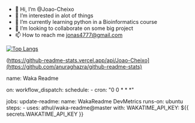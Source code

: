 - 👋 Hi, I’m @Joao-Cheixo 
- 👀 I’m interested in alot of things
- 🌱 I’m currently learning python in a Bioinformatics course
- 💞️ I’m looking to collaborate on some big project
- 📫 How to reach me jonas4777@gmail.com

[![Top Langs](https://github-readme-stats.vercel.app/api/top-langs/Joao-Cheixo)](https://github.com/anuraghazra/github-readme-stats)

(https://github-readme-stats.vercel.app/api/Joao-Cheixo](https://github.com/anuraghazra/github-readme-stats)

name: Waka Readme

on:
  workflow_dispatch:
  schedule:
    - cron: "0 0 * * *"

jobs:
  update-readme:
    name: WakaReadme DevMetrics
    runs-on: ubuntu
    steps:
      - uses: athul/waka-readme@master
        with:
          WAKATIME_API_KEY: ${{ secrets.WAKATIME_API_KEY }}
          
